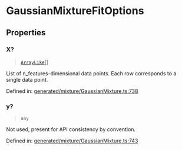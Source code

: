 # GaussianMixtureFitOptions

## Properties

### X?

> [`ArrayLike`](../types/ArrayLike.md)[]

List of n\_features-dimensional data points. Each row corresponds to a single data point.

Defined in:  [generated/mixture/GaussianMixture.ts:738](https://github.com/transitive-bullshit/scikit-learn-ts/blob/92ab806/packages/sklearn/src/generated/mixture/GaussianMixture.ts#L738)

### y?

> `any`

Not used, present for API consistency by convention.

Defined in:  [generated/mixture/GaussianMixture.ts:743](https://github.com/transitive-bullshit/scikit-learn-ts/blob/92ab806/packages/sklearn/src/generated/mixture/GaussianMixture.ts#L743)
